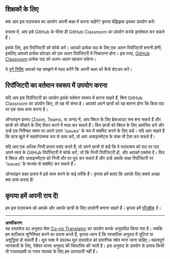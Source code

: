 <!--
CO_OP_TRANSLATOR_METADATA:
{
  "original_hash": "b37de02054fa6c0438ede6fabe1fdfb8",
  "translation_date": "2025-09-03T22:14:14+00:00",
  "source_file": "for-teachers.md",
  "language_code": "hi"
}
-->
## शिक्षकों के लिए

क्या आप इस पाठ्यक्रम का उपयोग अपनी कक्षा में करना चाहेंगे? कृपया बेझिझक इसका उपयोग करें!

वास्तव में, आप इसे GitHub के भीतर ही GitHub Classroom का उपयोग करके इस्तेमाल कर सकते हैं।

इसके लिए, इस रिपॉजिटरी को फोर्क करें। आपको प्रत्येक पाठ के लिए एक अलग रिपॉजिटरी बनानी होगी, इसलिए आपको प्रत्येक फ़ोल्डर को एक अलग रिपॉजिटरी में निकालना होगा। इस तरह, [GitHub Classroom](https://classroom.github.com/classrooms) प्रत्येक पाठ को अलग-अलग पहचान सकेगा।

ये [पूर्ण निर्देश](https://github.blog/2020-03-18-set-up-your-digital-classroom-with-github-classroom/) आपको यह समझने में मदद करेंगे कि अपनी कक्षा को कैसे सेटअप करें।

## रिपॉजिटरी का वर्तमान स्वरूप में उपयोग करना

यदि आप इस रिपॉजिटरी का उपयोग इसके वर्तमान स्वरूप में करना चाहते हैं, बिना GitHub Classroom का उपयोग किए, तो यह भी संभव है। आपको अपने छात्रों को यह बताना होगा कि किस पाठ पर एक साथ काम करना है।

ऑनलाइन प्रारूप (Zoom, Teams, या अन्य) में, आप क्विज़ के लिए ब्रेकआउट रूम बना सकते हैं और छात्रों को सीखने के लिए तैयार करने में मदद कर सकते हैं। फिर छात्रों को क्विज़ के लिए आमंत्रित करें और उन्हें एक निश्चित समय पर अपने उत्तर 'issues' के रूप में सबमिट करने के लिए कहें। यदि आप चाहते हैं कि छात्र खुले में सहयोगात्मक रूप से काम करें, तो आप असाइनमेंट्स के साथ भी ऐसा कर सकते हैं।

यदि आप एक अधिक निजी प्रारूप पसंद करते हैं, तो अपने छात्रों से कहें कि वे पाठ्यक्रम को पाठ दर पाठ अपने स्वयं के GitHub रिपॉजिटरी में फोर्क करें, जो कि निजी रिपॉजिटरी हों, और आपको एक्सेस दें। फिर वे क्विज़ और असाइनमेंट्स को निजी तौर पर पूरा कर सकते हैं और उन्हें आपके कक्षा रिपॉजिटरी पर 'issues' के माध्यम से सबमिट कर सकते हैं।

ऑनलाइन कक्षा प्रारूप में इसे काम करने के कई तरीके हैं। कृपया हमें बताएं कि आपके लिए सबसे अच्छा क्या काम करता है!

## कृपया हमें अपनी राय दें!

हम इस पाठ्यक्रम को आपके और आपके छात्रों के लिए उपयोगी बनाना चाहते हैं। कृपया हमें [फीडबैक](https://forms.microsoft.com/Pages/ResponsePage.aspx?id=v4j5cvGGr0GRqy180BHbR2humCsRZhxNuI79cm6n0hRUQzRVVU9VVlU5UlFLWTRLWlkyQUxORTg5WS4u) दें।

---

**अस्वीकरण**:  
यह दस्तावेज़ AI अनुवाद सेवा [Co-op Translator](https://github.com/Azure/co-op-translator) का उपयोग करके अनुवादित किया गया है। जबकि हम सटीकता सुनिश्चित करने का प्रयास करते हैं, कृपया ध्यान दें कि स्वचालित अनुवाद में त्रुटियां या अशुद्धियां हो सकती हैं। मूल भाषा में उपलब्ध मूल दस्तावेज़ को प्रामाणिक स्रोत माना जाना चाहिए। महत्वपूर्ण जानकारी के लिए, पेशेवर मानव अनुवाद की सिफारिश की जाती है। इस अनुवाद के उपयोग से उत्पन्न किसी भी गलतफहमी या गलत व्याख्या के लिए हम उत्तरदायी नहीं हैं।
